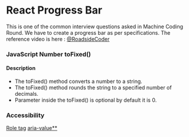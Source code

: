 # React Progress Bar

This is one of the common interview questions asked in Machine Coding Round.
We have to create a progress bar as per specifications.
The reference video is here : [@RoadsideCoder](https://www.youtube.com/watch?v=9Ez_gdsgGiM&list=PLKhlp2qtUcSYQojD5G-ElgHezoCyq2Hgo&index=7)

### JavaScript Number toFixed()

#### Description

- The toFixed() method converts a number to a string.
- The toFixed() method rounds the string to a specified number of decimals.
- Parameter inside the toFixed() is optional by default it is 0.

### Accessibility

[Role tag](https://developer.mozilla.org/en-US/docs/Web/Accessibility/ARIA/Roles/progressbar_role)
[aria-value\*\*](https://developer.mozilla.org/en-US/docs/Web/Accessibility/ARIA/Roles/progressbar_role)
